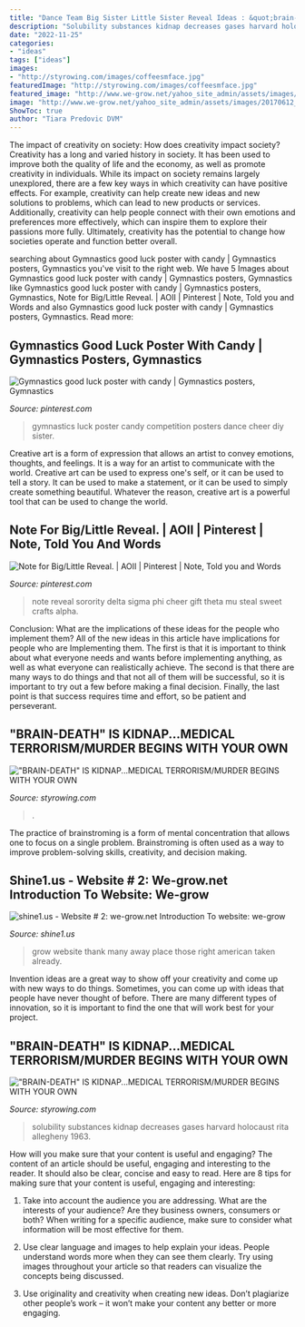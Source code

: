 ```yaml
---
title: "Dance Team Big Sister Little Sister Reveal Ideas : &quot;brain-death&quot; Is Kidnap...medical Terrorism/murder Begins With Your Own"
description: "Solubility substances kidnap decreases gases harvard holocaust rita allegheny 1963"
date: "2022-11-25"
categories:
- "ideas"
tags: ["ideas"]
images:
- "http://styrowing.com/images/coffeesmface.jpg"
featuredImage: "http://styrowing.com/images/coffeesmface.jpg"
featured_image: "http://www.we-grow.net/yahoo_site_admin/assets/images/20170612_120117.162103122_std.jpg"
image: "http://www.we-grow.net/yahoo_site_admin/assets/images/20170612_120117.162103122_std.jpg"
ShowToc: true
author: "Tiara Predovic DVM"
---
```



The impact of creativity on society: How does creativity impact society?
Creativity has a long and varied history in society. It has been used to improve both the quality of life and the economy, as well as promote creativity in individuals. While its impact on society remains largely unexplored, there are a few key ways in which creativity can have positive effects. For example, creativity can help create new ideas and new solutions to problems, which can lead to new products or services. Additionally, creativity can help people connect with their own emotions and preferences more effectively, which can inspire them to explore their passions more fully. Ultimately, creativity has the potential to change how societies operate and function better overall.

	

		
searching about Gymnastics good luck poster with candy | Gymnastics posters, Gymnastics you've visit to the right web. We have 5 Images about Gymnastics good luck poster with candy | Gymnastics posters, Gymnastics like Gymnastics good luck poster with candy | Gymnastics posters, Gymnastics, Note for Big/Little Reveal. | AOII | Pinterest | Note, Told you and Words and also Gymnastics good luck poster with candy | Gymnastics posters, Gymnastics. Read more:
		
    
## Gymnastics Good Luck Poster With Candy | Gymnastics Posters, Gymnastics

<img loading=lazy src="https://i.pinimg.com/originals/34/90/04/3490045b54c7efa5cfb605144eb0b8e8.jpg" onerror="this.onerror=null;this.src='https://tse1.mm.bing.net/th?id=OIP.Bzs-iOqMkDL6YEAR3KlHxgHaJ4&amp;pid=15.1';" alt="Gymnastics good luck poster with candy | Gymnastics posters, Gymnastics">

_Source: pinterest.com_

>gymnastics luck poster candy competition posters dance cheer diy sister. 

	

Creative art is a form of expression that allows an artist to convey emotions, thoughts, and feelings. It is a way for an artist to communicate with the world. Creative art can be used to express one's self, or it can be used to tell a story. It can be used to make a statement, or it can be used to simply create something beautiful. Whatever the reason, creative art is a powerful tool that can be used to change the world.

    
## Note For Big/Little Reveal. | AOII | Pinterest | Note, Told You And Words

<img loading=lazy src="https://s-media-cache-ak0.pinimg.com/736x/88/f2/f3/88f2f396be7bf826c4344fee1ee93a04.jpg" onerror="this.onerror=null;this.src='https://tse2.mm.bing.net/th?id=OIP.eBwsgf2sfEJFP-WJuRvhMQHaJ6&amp;pid=15.1';" alt="Note for Big/Little Reveal. | AOII | Pinterest | Note, Told you and Words">

_Source: pinterest.com_

>note reveal sorority delta sigma phi cheer gift theta mu steal sweet crafts alpha. 

	

Conclusion: What are the implications of these ideas for the people who implement them?
All of the new ideas in this article have implications for people who are Implementing them. The first is that it is important to think about what everyone needs and wants before implementing anything, as well as what everyone can realistically achieve. The second is that there are many ways to do things and that not all of them will be successful, so it is important to try out a few before making a final decision. Finally, the last point is that success requires time and effort, so be patient and perseverant.

    
## &quot;BRAIN-DEATH&quot; IS KIDNAP...MEDICAL TERRORISM/MURDER BEGINS WITH YOUR OWN

<img loading=lazy src="http://styrowing.com/images/UPMCGATESAHN.jpg" onerror="this.onerror=null;this.src='https://tse4.mm.bing.net/th?id=OIP.lyc17Wcd6eNVCxmtRJ4PNwHaFL&amp;pid=15.1';" alt="&quot;BRAIN-DEATH&quot; IS KIDNAP...MEDICAL TERRORISM/MURDER BEGINS WITH YOUR OWN">

_Source: styrowing.com_

>. 

	

The practice of brainstroming is a form of mental concentration that allows one to focus on a single problem. Brainstroming is often used as a way to improve problem-solving skills, creativity, and decision making.

    
## Shine1.us - Website # 2: We-grow.net ﻿Introduction To Website: We-grow

<img loading=lazy src="http://www.we-grow.net/yahoo_site_admin/assets/images/20170612_120117.162103122_std.jpg" onerror="this.onerror=null;this.src='https://tse1.mm.bing.net/th?id=OIP.l8l-7P0bMGcnG7cwlyqnxQHaJ3&amp;pid=15.1';" alt="shine1.us - Website # 2: we-grow.net ﻿Introduction To website: we-grow">

_Source: shine1.us_

>grow website thank many away place those right american taken already. 

	

Invention ideas are a great way to show off your creativity and come up with new ways to do things. Sometimes, you can come up with ideas that people have never thought of before. There are many different types of innovation, so it is important to find the one that will work best for your project.

    
## &quot;BRAIN-DEATH&quot; IS KIDNAP...MEDICAL TERRORISM/MURDER BEGINS WITH YOUR OWN

<img loading=lazy src="http://styrowing.com/images/coffeesmface.jpg" onerror="this.onerror=null;this.src='https://tse2.mm.bing.net/th?id=OIP.TVN1p-BTYk2RIpDa6ntgYgHaJ8&amp;pid=15.1';" alt="&quot;BRAIN-DEATH&quot; IS KIDNAP...MEDICAL TERRORISM/MURDER BEGINS WITH YOUR OWN">

_Source: styrowing.com_

>solubility substances kidnap decreases gases harvard holocaust rita allegheny 1963. 

	

How will you make sure that your content is useful and engaging?
The content of an article should be useful, engaging and interesting to the reader. It should also be clear, concise and easy to read. Here are 8 tips for making sure that your content is useful, engaging and interesting:
1. Take into account the audience you are addressing. What are the interests of your audience? Are they business owners, consumers or both? When writing for a specific audience, make sure to consider what information will be most effective for them.

2. Use clear language and images to help explain your ideas. People understand words more when they can see them clearly. Try using images throughout your article so that readers can visualize the concepts being discussed.

3. Use originality and creativity when creating new ideas. Don’t plagiarize other people’s work – it won’t make your content any better or more engaging.


